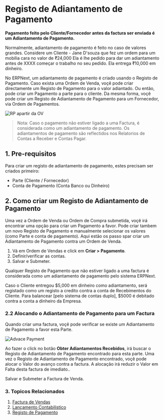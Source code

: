 <!-- add-breadcrumbs -->
# Registo de Adiantamento de Pagamento

**Pagamento feito pelo Cliente/Fornecedor antes da factura ser enviada é um Adiantamento de Pagamento.**

Normalmente, adiantamento de pagamento é feito no caso de valores grandes. Considere um Cliente - Jane D'souza que fez um ordem para um mobilia cara no valor de ₹24,000 Ela é lhe pedido para dar um adiantamento antes de XXXX começar o trabalho no seu pedido. Ela entrega ₹10,000 em dinheiro.

No ERPNext, um adiantamento de pagamento é criado usando o Registo de Pagamento. Caso exista uma Ordem de Venda, voçê pode criar directamente um Registo de Pagamento para o valor adiantado. Ou então, pode criar um Pagamento a parte para o cliente. Da mesma forma, voçê pode criar um Registo de Adiantamento de Pagamento para um Fornecedor, via Ordem de Pagamentos.

![RP apartir da OV](/docs/assets/img/accounts/advance-payment-1.png)

> Nota: Caso o pagamento não estiver ligado a uma Factura, é considerada como um adiantamento de pagamento. Os adiantamentos de pagamento são reflectidos nos Relatorios de Contas a Receber e Contas Pagar.

## 1. Pre-requisitos
Para criar um registo de adiantamento de pagamento, estes precisam ser criados primeiro:

* Parte (Cliente / Fornecedor)
* Conta de Pagamento (Conta Banco ou Dinheiro)

## 2. Como criar um Registo de Adiantamento de Pagamento
Uma vez a Ordem de Venda ou Ordem de Compra submetida, voçê irá encontrar uma opção para criar um Pagamento a favor. Pode criar tambem um novo Registo de Pagamento e manualmente selecionar os valores (como Parte e conta de pagamento). Aqui estão os passo spar criar um Adiantamento de Pagamento contra um Ordem de Venda.

1. Vá em Ordem de Vendas e click em **Criar > Pagamento**.
1. Definir/verificar as contas.
1. Salvar e Submeter.


Qualquer Registo de Pagamento que não estiver ligado a uma factura é considerada como um adiantamento de pagamento pelo sistema ERPNext.

Caso o Cliente entregou $5,000 em dinheiro como adiantamento, será registado como um
registo a credito contra a conta de Recebimentos do Cliente. Para balancear [pelo sistema de contas duplo], $5000 
é debitado contra a conta a dinheiro da Empresa.

### 2.2 Alocando o Adiantamento de Pagamento para um Factura

Quando criar uma factura, voçê pode verificar se existe um Adiantamento de Pagamento a favor esta Parte.

<img class="screenshot" alt="Advace Payment" src="{{docs_base_url}}/assets/img/accounts/advance-payment-3.png">

Ao fazer o click no botão **Obter Adiantamentos Recebidos**, irá buscar o Registo de Adiantamento de Pagamento encontrado para esta parte. Uma vez o Registo de Adiantamento de Pagamento encontrado, voçê pode alocar o Valor do avanço contra  a factura. A alocação irá reduzir o Valor em Falta desta factura de imediato..

Salvar e Submeter a Factura de Venda.

### 3. Topicos Relacionados
1. [Factura de Vendas](/docs/user/manual/pt/contabilidade/factura-vendas)
1. [Lançamento Contabilistico](/docs/user/manual/pt/contabilidade/lançamento-contabilistico)
1. [Registo de Pagamento](/docs/user/manual/pt/contabilidade/registo-pagamento)
